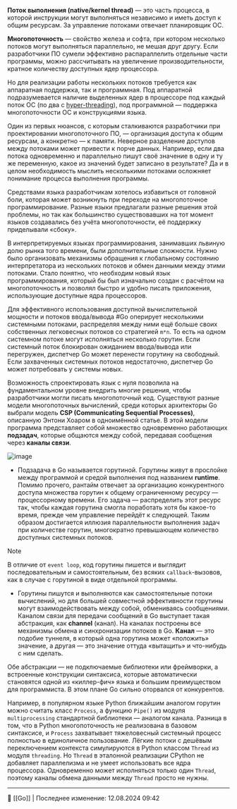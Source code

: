 **Поток выполнения (native/kernel thread)** — это часть процесса, в которой инструкции могут выполняться независимо и иметь доступ к общим ресурсам. За управление потоками отвечает планировщик ОС.

**Многопоточность** — свойство железа и софта, при котором несколько потоков могут выполняться параллельно, не мешая друг другу. Если разработчики ПО сумели эффективно распараллелить отдельные части программы, можно рассчитывать на увеличение производительности, кратное количеству доступных ядер процессора.

Но для реализации работы нескольких потоков требуется как аппаратная поддержка, так и программная. Под аппаратной подразумевается наличие выделенных ядер в процессоре под каждый поток ОС (по два с [hyper-threading](https://en.wikipedia.org/wiki/Hyper-threading)), под программной — поддержка многопоточности ОС и конструкциями языка.

Один из первых нюансов, с которым сталкиваются разработчики при проектировании многопоточного ПО, — организация доступа к общим ресурсам, а конкретно — к памяти. Неверное разделение доступов между потоками может привести к порче данных. Например, если два потока одновременно и параллельно пишут своё значение в одну и ту же переменную, какое из значений будет записано в результате? Да и в целом необходимость мыслить несколькими потоками осложняет понимание процесса выполнения программы.

Средствами языка разработчикам хотелось избавиться от головной боли, которая может возникнуть при переходе на многопоточное программирование. Разные языки предлагали разные решения этой проблемы, но так как большинство существовавших на тот момент языков создавались без учёта многопоточности, её поддержку приделывали «сбоку».

В интерпретируемых языках программирования, занимавших львиную долю рынка того времени, были дополнительные сложности. Нужно было организовать механизмы обращения к глобальному состоянию интерпретатора из нескольких потоков и обмен данными между этими потоками. Стало понятно, что необходим новый язык программирования, который бы был изначально создан с расчётом на многопоточность и позволял быстро и удобно писать приложения, использующие доступные ядра процессоров.

Для эффективного использования доступной вычислительной мощности и потоков ввода/вывода #Go оперирует несколькими системными потоками, распределяя между ними ещё больше своих собственных легковесных потоков со стратегией `m*n`. То есть на одном системном потоке могут исполняться несколько горутин. Если системный поток блокирован ожиданием ввода/вывода или перегружен, диспетчер Go может перенести горутину на свободный. Если захваченных системных потоков недостаточно, диспетчер Go может потребовать у системы новых.

Возможность спроектировать язык с нуля позволила на фундаментальном уровне внедрить многие решения, чтобы разработчики могли писать многопоточный код. Существуют разные модели многопоточных вычислений, среди которых архитекторы Go выбрали модель **CSP (Communicating Sequential Processes)**, описанную Энтони Хоаром в одноимённой статье. В этой модели программа представляет собой множество одновременно работающих **подзадач**, которые общаются между собой, передавая сообщения через **каналы связи**.

![image](https://pictures.s3.yandex.net/resources/chapter0_picture3_1654014855.png)

- Подзадача в Go называется горутиной. Горутины живут в прослойке между программой и средой выполнения под названием **runtime**. Помимо прочего, рантайм отвечает за организацию конкурентного доступа множества горутин к общему ограниченному ресурсу — процессорному времени. Его задача — распределить этот ресурс так, чтобы каждая горутина смогла поработать хотя бы какое-то время, прежде чем управление перейдёт к следующей. Таким образом достигается иллюзия параллельности выполнения задач при количестве горутин, многократно превышающем количество доступных системных потоков.


> [!NOTE] 
> В отличие от `event loop`, код горутины пишется и выглядит последовательным и самостоятельным, без всяких `callback`-вызовов, как в случае с горутиной в виде отдельной программы.

- Горутины пишутся и выполняются как самостоятельные потоки вычислений, но для большей совместной эффективности горутины могут взаимодействовать между собой, обмениваясь сообщениями. Каналом связи для передачи сообщений в Go выступает такая абстракция, как **channel** (канал). На каналах построены все механизмы обмена и синхронизации потоков в Go. **Канал** — это подобие туннеля, в который одна горутина может «положить» значение, а другая — это значение оттуда «вытащить» и что-нибудь с ним сделать.

Обе абстракции — не подключаемые библиотеки или фреймворки, а встроенные конструкции синтаксиса, которые автоматически становятся одной из «киллер-фич» языка и большим преимуществом для программиста. В этом плане Go сильно оторвался от конкурентов.

Например, в популярном языке Python ближайшим аналогом горутин можно считать класс `Process`, а функцию `Pipe()` из модуля `multiprocessing` стандартной библиотеки — аналогом канала. Разница в том, что в Python многопоточность не реализована в базовом синтаксисе, и `Process` захватывает тяжеловесный системный процесс полностью в единоличное пользование. Лёгкие потоки с дешёвым переключением контекста симулируются в Python классом `Thread` из модуля `threading`. Но `Thread` в эталонной реализации CPython не добавляет параллелизма и не умеет использовать все ядра процессора. Одновременно может исполняться только один `Thread`, поэтому каналы обмена данными между `Thread` просто не нужны.

----
📂 [[Go]] | Последнее изменение: 12.08.2024 09:42